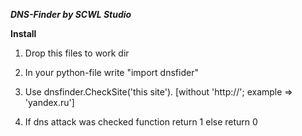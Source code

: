 ***DNS-Finder by SCWL Studio***

**Install**

1. Drop this files to work dir

2. In your python-file write "import dnsfider"

3. Use dnsfinder.CheckSite('this site'). [without 'http://'; example => 'yandex.ru'] 

4. If dns attack was checked function return 1 else return 0

